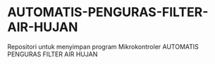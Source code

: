 # AUTOMATIS-PENGURAS-FILTER-AIR-HUJAN
Repositori untuk menyimpan program Mikrokontroler AUTOMATIS PENGURAS FILTER AIR HUJAN

